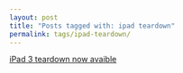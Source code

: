 ```yaml
---
layout: post
title: "Posts tagged with: ipad teardown"
permalink: tags/ipad-teardown/
---
```

[iPad 3 teardown now avaible](/2012/03/ipad-3-teardown-now-avaible)
